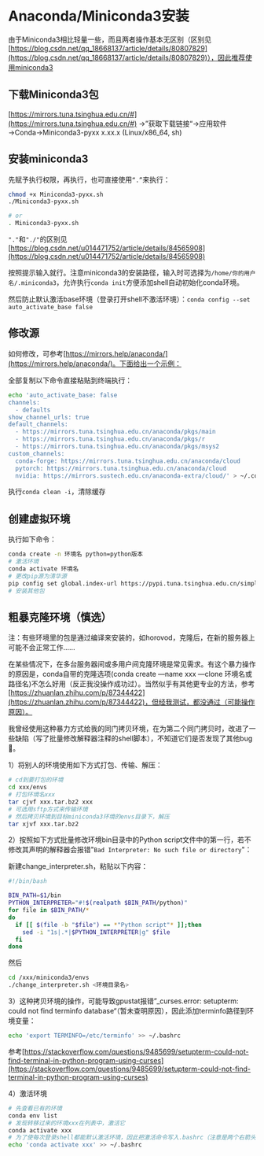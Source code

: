 # Anaconda/Miniconda3安装

<!--
Tags: 所有用户可食用
category: 环境配置
create_date: October 2, 2021 3:00 PM
description: 安装环境的基操
-->

由于Miniconda3相比轻量一些，而且两者操作基本无区别（区别见[https://blog.csdn.net/qq_18668137/article/details/80807829](https://blog.csdn.net/qq_18668137/article/details/80807829)），因此推荐使用miniconda3

## 下载Miniconda3包

[https://mirrors.tuna.tsinghua.edu.cn/#](https://mirrors.tuna.tsinghua.edu.cn/#) →”获取下载链接“→应用软件→Conda→Miniconda3-pyxx x.xx.x (Linux/x86_64, sh)

## 安装miniconda3

先赋予执行权限，再执行，也可直接使用`“.”`来执行：

```bash
chmod +x Miniconda3-pyxx.sh
./Miniconda3-pyxx.sh

# or
. Miniconda3-pyxx.sh
```

`"."`和`"./"`的区别见[https://blog.csdn.net/u014471752/article/details/84565908](https://blog.csdn.net/u014471752/article/details/84565908)

按照提示输入就行。注意miniconda3的安装路径，输入时可选择为`/home/你的用户名/.miniconda3`，允许执行`conda init`方便添加shell自动初始化conda环境。

然后防止默认激活base环境（登录打开shell不激活环境）：`conda config --set auto_activate_base false`

## 修改源

如何修改，可参考[https://mirrors.help/anaconda/](https://mirrors.help/anaconda/)。下面给出一个示例：

全部复制以下命令直接粘贴到终端执行：
```bash
echo 'auto_activate_base: false
channels:
  - defaults
show_channel_urls: true
default_channels:
  - https://mirrors.tuna.tsinghua.edu.cn/anaconda/pkgs/main
  - https://mirrors.tuna.tsinghua.edu.cn/anaconda/pkgs/r
  - https://mirrors.tuna.tsinghua.edu.cn/anaconda/pkgs/msys2
custom_channels:
  conda-forge: https://mirrors.tuna.tsinghua.edu.cn/anaconda/cloud
  pytorch: https://mirrors.tuna.tsinghua.edu.cn/anaconda/cloud
  nvidia: https://mirrors.sustech.edu.cn/anaconda-extra/cloud/' > ~/.condarc
```

执行`conda clean -i`，清除缓存

## 创建虚拟环境

执行如下命令：

```bash
conda create -n 环境名 python=python版本
# 激活环境
conda activate 环境名
# 更改pip源为清华源
pip config set global.index-url https://pypi.tuna.tsinghua.edu.cn/simple
# 安装其他包
```

## 粗暴克隆环境（慎选）

注：有些环境里的包是通过编译来安装的，如horovod，克隆后，在新的服务器上可能不会正常工作……

在某些情况下，在多台服务器间或多用户间克隆环境是常见需求。有这个暴力操作的原因是，conda自带的克隆选项(conda create —name  xxx —clone 环境名或路径名)不怎么好用（反正我没操作成功过）。当然似乎有其他更专业的方法，参考[https://zhuanlan.zhihu.com/p/87344422](https://zhuanlan.zhihu.com/p/87344422)，但经我测试，都没通过（可能操作原因）。

我曾经使用这种暴力方式给我的同门拷贝环境，在为第二个同门拷贝时，改进了一些缺陷（写了批量修改解释器注释的shell脚本），不知道它们是否发现了其他bug 🤣。

1）将别人的环境使用如下方式打包、传输、解压：

```bash
# cd到要打包的环境
cd xxx/envs
# 打包环境名xxx
tar cjvf xxx.tar.bz2 xxx
# 可选用sftp方式来传输环境
# 然后拷贝环境到目标miniconda3环境的envs目录下，解压
tar xjvf xxx.tar.bz2
```

2）按照如下方式批量修改环境bin目录中的Python script文件中的第一行，若不修改其声明的解释器会报错"`Bad Interpreter: No such file or directory`"：

新建change_interpreter.sh，粘贴以下内容：

```bash
#!/bin/bash

BIN_PATH=$1/bin
PYTHON_INTERPRETER="#!$(realpath $BIN_PATH/python)"
for file in $BIN_PATH/*
do
  if [[ $(file -b "$file") == *"Python script"* ]];then
    sed -i "1s|.*|$PYTHON_INTERPRETER|g" $file
  fi
done
```

然后

```bash
cd /xxx/miniconda3/envs
./change_interpreter.sh <环境目录名>
```

3）这种拷贝环境的操作，可能导致gpustat报错”_curses.error: setupterm: could not find terminfo database“（暂未查明原因），因此添加terminfo路径到环境变量：

```bash
echo 'export TERMINFO=/etc/terminfo' >> ~/.bashrc
```

参考[https://stackoverflow.com/questions/9485699/setupterm-could-not-find-terminal-in-python-program-using-curses](https://stackoverflow.com/questions/9485699/setupterm-could-not-find-terminal-in-python-program-using-curses)

4）激活环境

```bash
# 先查看已有的环境
conda env list
# 发现转移过来的环境xxx在列表中，激活它
conda activate xxx
# 为了使每次登录shell都能默认激活环境，因此把激活命令写入.bashrc（注意是两个右箭头）
echo 'conda activate xxx' >> ~/.bashrc
```